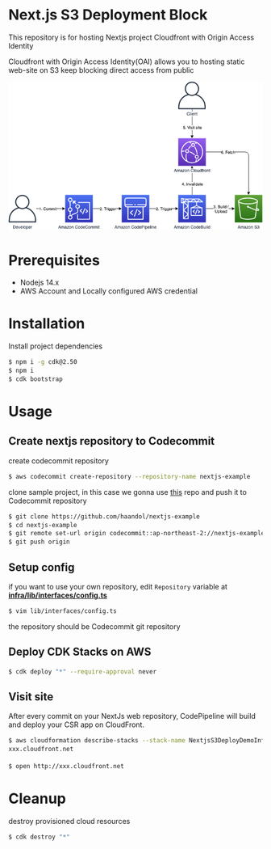 # Next.js S3 Deployment Block

This repository is for hosting Nextjs project Cloudfront with Origin Access Identity

Cloudfront with Origin Access Identity(OAI) allows you to hosting static web-site on S3 keep blocking direct access from public

<img src="img/architecture.png" />

# Prerequisites

- Nodejs 14.x
- AWS Account and Locally configured AWS credential

# Installation

Install project dependencies

```bash
$ npm i -g cdk@2.50
$ npm i
$ cdk bootstrap
```

# Usage

## Create nextjs repository to Codecommit

create codecommit repository

```bash
$ aws codecommit create-repository --repository-name nextjs-example
```

clone sample project, in this case we gonna use [this](https://github.com/haandol/nextjs-example) repo and push it to Codecommit repository

```bash
$ git clone https://github.com/haandol/nextjs-example
$ cd nextjs-example
$ git remote set-url origin codecommit::ap-northeast-2://nextjs-example
$ git push origin
```

## Setup config

if you want to use your own repository, edit `Repository` variable at [**infra/lib/interfaces/config.ts**](lib/interfaces/config.ts)

```bash
$ vim lib/interfaces/config.ts
```

the repository should be Codecommit git repository

## Deploy CDK Stacks on AWS

```bash
$ cdk deploy "*" --require-approval never
```

## Visit site

After every commit on your NextJs web repository, CodePipeline will build and deploy your CSR app on CloudFront.

```bash
$ aws cloudformation describe-stacks --stack-name NextjsS3DeployDemoInfraStack --query "Stacks[0].Outputs[?ExportName=='NextjsS3DeployDemoDistDomainName'].OutputValue" --output text
xxx.cloudfront.net

$ open http://xxx.cloudfront.net
```

# Cleanup

destroy provisioned cloud resources

```bash
$ cdk destroy "*"
```
